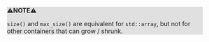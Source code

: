 <div style="margin:2em; background-color: #e0e0e0;">

<strong>⚠️NOTE️️️⚠️</strong>

`size()` and `max_size()` are equivalent for `std::array`, but not for other containers that can grow / shrunk.
</div>


